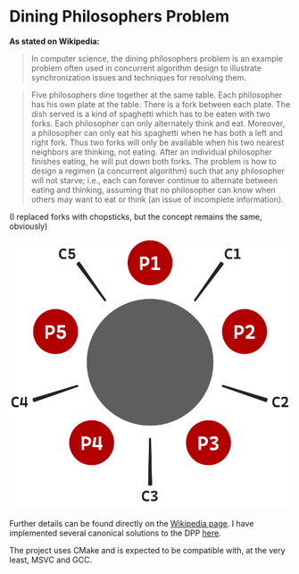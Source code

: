 # Dining Philosophers Problem

**As stated on Wikipedia:**

> In computer science, the dining philosophers problem is an example problem often used in concurrent algorithm design to illustrate synchronization issues and techniques for resolving them.

> Five philosophers dine together at the same table. Each philosopher has his own plate at the table. There is a fork between each plate. The dish served is a kind of spaghetti which has to be eaten with two forks. Each philosopher can only alternately think and eat. Moreover, a philosopher can only eat his spaghetti when he has both a left and right fork. Thus two forks will only be available when his two nearest neighbors are thinking, not eating. After an individual philosopher finishes eating, he will put down both forks. The problem is how to design a regimen (a concurrent algorithm) such that any philosopher will not starve; i.e., each can forever continue to alternate between eating and thinking, assuming that no philosopher can know when others may want to eat or think (an issue of incomplete information).

(I replaced forks with chopsticks, but the concept remains the same, obviously)

![Dining Philosophers Problem diagram](./pictures/dining_philosophers_problem.png)

Further details can be found directly on the [Wikipedia page](https://en.wikipedia.org/wiki/Dining_philosophers_problem). I have implemented several canonical solutions to the DPP [here](https://github.com/m4jr0/dining-philosophers-problem/tree/main/src/solutions).

The project uses CMake and is expected to be compatible with, at the very least, MSVC and GCC.